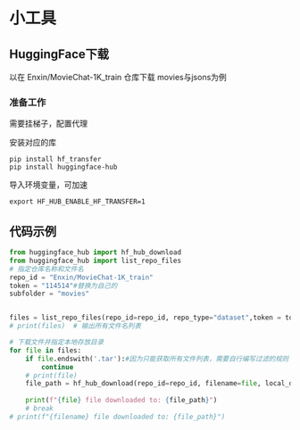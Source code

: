 # 小工具



## HuggingFace下载

以在 Enxin/MovieChat-1K_train 仓库下载 movies与jsons为例

### 准备工作

需要挂梯子，配置代理

安装对应的库

```shell
pip install hf_transfer 
pip install huggingface-hub      
```

导入环境变量，可加速

```shell
export HF_HUB_ENABLE_HF_TRANSFER=1
```

## 代码示例

```python
from huggingface_hub import hf_hub_download
from huggingface_hub import list_repo_files
# 指定仓库名称和文件名
repo_id = "Enxin/MovieChat-1K_train"
token = "114514"#替换为自己的
subfolder = "movies"


files = list_repo_files(repo_id=repo_id, repo_type="dataset",token = token)
# print(files)  # 输出所有文件名列表

# 下载文件并指定本地存放目录
for file in files:
    if file.endswith('.tar'):#因为只能获取所有文件列表，需要自行编写过滤的规则
        continue
    # print(file)
    file_path = hf_hub_download(repo_id=repo_id, filename=file, local_dir="/share/guanxuzeng/moviechat-1k",repo_type="dataset",token=token)#dataset需要指定 repo_type，默认是model
    
    print(f"{file} file downloaded to: {file_path}")
    # break
# print(f"{filename} file downloaded to: {file_path}")

```

